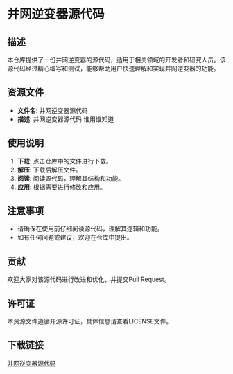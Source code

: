 # 并网逆变器源代码

## 描述

本仓库提供了一份并网逆变器的源代码，适用于相关领域的开发者和研究人员。该源代码经过精心编写和测试，能够帮助用户快速理解和实现并网逆变器的功能。

## 资源文件

- **文件名**: 并网逆变器源代码
- **描述**: 并网逆变器源代码    谁用谁知道

## 使用说明

1. **下载**: 点击仓库中的文件进行下载。
2. **解压**: 下载后解压文件。
3. **阅读**: 阅读源代码，理解其结构和功能。
4. **应用**: 根据需要进行修改和应用。

## 注意事项

- 请确保在使用前仔细阅读源代码，理解其逻辑和功能。
- 如有任何问题或建议，欢迎在仓库中提出。

## 贡献

欢迎大家对该源代码进行改进和优化，并提交Pull Request。

## 许可证

本资源文件遵循开源许可证，具体信息请查看LICENSE文件。

## 下载链接

[并网逆变器源代码](https://pan.quark.cn/s/50e7fc13a9b0)